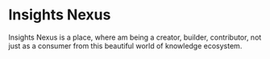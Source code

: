# Insights Nexus
Insights Nexus is a place, where am being a creator, builder, contributor, not just as a consumer from this beautiful world of knowledge ecosystem.
